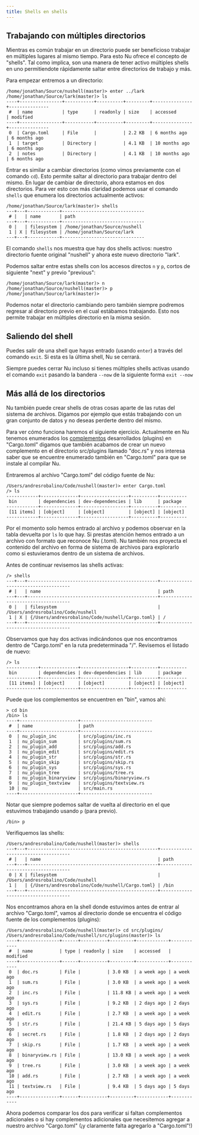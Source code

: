 ```yaml
---
title: Shells en shells
---
```


## Trabajando con múltiples directorios

Mientras es común trabajar en un directorio puede ser beneficioso trabajar en múltiples lugares al mismo tiempo. Para esto Nu ofrece el concepto de "shells". Tal como implica, son una manera de tener activo múltiples shells en uno permitiendote rápidamente saltar entre directorios de trabajo y más.

Para empezar entremos a un directorio:

```
/home/jonathan/Source/nushell(master)> enter ../lark
/home/jonathan/Source/lark(master)> ls
----+----------------+-----------+----------+---------+---------------+---------------
 #  | name           | type      | readonly | size    | accessed      | modified
----+----------------+-----------+----------+---------+---------------+---------------
 0  | Cargo.toml     | File      |          | 2.2 KB  | 6 months ago  | 6 months ago
 1  | target         | Directory |          | 4.1 KB  | 10 months ago | 6 months ago
 2  | notes          | Directory |          | 4.1 KB  | 10 months ago | 6 months ago
```

Entrar es similar a cambiar directorios (como vimos previamente con el comando `cd`). Esto permite saltar al directorio para trabajar dentro del mismo. En lugar de cambiar de directorio, ahora estamos en dos directorios. Para ver esto con más claridad podemos usar el comando `shells` que enumera los directorios actualmente activos:

```
/home/jonathan/Source/lark(master)> shells
---+---+------------+-------------------------------
 # |   | name       | path
---+---+------------+-------------------------------
 0 |   | filesystem | /home/jonathan/Source/nushell
 1 | X | filesystem | /home/jonathan/Source/lark
---+---+------------+-------------------------------
```

El comando `shells` nos muestra que hay dos shells activos: nuestro directorio fuente original "nushell" y ahora este nuevo directorio "lark".

Podemos saltar entre estas shells con los accesos directos `n` y `p`, cortos de siguiente "next" y previo "previous":

```
/home/jonathan/Source/lark(master)> n
/home/jonathan/Source/nushell(master)> p
/home/jonathan/Source/lark(master)>
```

Podemos notar el directorio cambiando pero también siempre podremos regresar al directorio previo en el cual estábamos trabajando. Esto nos permite trabajar en múltiples directorio en la misma sesión.

## Saliendo del shell

Puedes salir de una shell que hayas entrado (usando `enter`) a través del comando `exit`. Si esta es la última shell, Nu se cerrará.

Siempre puedes cerrar Nu incluso si tienes múltiples shells activas usando el comando `exit` pasando la bandera `--now` de la siguiente forma `exit --now`

## Más allá de los directorios

Nu también puede crear shells de otras cosas aparte de las rutas del sistema de archivos. Digamos por ejemplo que estás trabajando con un gran conjunto de datos y no deseas perderte dentro del mismo.

Para ver cómo funciona haremos el siguiente ejercicio. Actualmente en Nu tenemos enumerados los [complementos](plugins.md) desarrollados (plugins) en "Cargo.toml" digamos que también acabamos de crear un nuevo complemento en el directorio src/plugins llamado "doc.rs" y nos interesa saber que se encuentre enumerado también en "Cargo.toml" para que se instale al compilar Nu.

Entraremos al archivo "Cargo.toml" del código fuente de Nu:

```
/Users/andresrobalino/Code/nushell(master)> enter Cargo.toml
/> ls
------------+--------------+------------------+----------+----------
 bin        | dependencies | dev-dependencies | lib      | package
------------+--------------+------------------+----------+----------
 [11 items] | [object]     | [object]         | [object] | [object]
------------+--------------+------------------+----------+----------
```

Por el momento solo hemos entrado al archivo y podemos observar en la tabla devuelta por `ls` lo que hay. Si prestas atención hemos entrado a un archivo con formato que reconoce Nu (.toml). Nu también nos proyecta el contenido del archivo en forma de sistema de archivos para explorarlo como si estuvieramos dentro de un sistema de archivos.

Antes de continuar revisemos las shells activas:

```
/> shells
---+---+-------------------------------------------------+------------------------------------
 # |   | name                                            | path
---+---+-------------------------------------------------+------------------------------------
 0 |   | filesystem                                      | /Users/andresrobalino/Code/nushell
 1 | X | {/Users/andresrobalino/Code/nushell/Cargo.toml} | /
---+---+-------------------------------------------------+------------------------------------

```

Observamos que hay dos activas indicándonos que nos encontramos dentro de "Cargo.toml" en la ruta predeterminada "/". Revisemos el listado de nuevo:

```
/> ls
------------+--------------+------------------+----------+----------
 bin        | dependencies | dev-dependencies | lib      | package
------------+--------------+------------------+----------+----------
 [11 items] | [object]     | [object]         | [object] | [object]
------------+--------------+------------------+----------+----------
```

Puede que los complementos se encuentren en "bin", vamos ahí:

```
> cd bin
/bin> ls
----+----------------------+---------------------------
 #  | name                 | path
----+----------------------+---------------------------
 0  | nu_plugin_inc        | src/plugins/inc.rs
 1  | nu_plugin_sum        | src/plugins/sum.rs
 2  | nu_plugin_add        | src/plugins/add.rs
 3  | nu_plugin_edit       | src/plugins/edit.rs
 4  | nu_plugin_str        | src/plugins/str.rs
 5  | nu_plugin_skip       | src/plugins/skip.rs
 6  | nu_plugin_sys        | src/plugins/sys.rs
 7  | nu_plugin_tree       | src/plugins/tree.rs
 8  | nu_plugin_binaryview | src/plugins/binaryview.rs
 9  | nu_plugin_textview   | src/plugins/textview.rs
 10 | nu                   | src/main.rs
----+----------------------+---------------------------
```

Notar que siempre podemos saltar de vuelta al directorio en el que estuvimos trabajando usando `p` (para previo).

```
/bin> p
```

Verifiquemos las shells:

```
/Users/andresrobalino/Code/nushell(master)> shells
---+---+-------------------------------------------------+------------------------------------
 # |   | name                                            | path
---+---+-------------------------------------------------+------------------------------------
 0 | X | filesystem                                      | /Users/andresrobalino/Code/nushell
 1 |   | {/Users/andresrobalino/Code/nushell/Cargo.toml} | /bin
---+---+-------------------------------------------------+------------------------------------

```

Nos encontramos ahora en la shell donde estuvimos antes de entrar al archivo "Cargo.toml", vamos al directorio donde se encuentra el código fuente de los complementos (plugins):

```
/Users/andresrobalino/Code/nushell(master)> cd src/plugins/
/Users/andresrobalino/Code/nushell/src/plugins(master)> ls
----+---------------+------+----------+---------+------------+------------
 #  | name          | type | readonly | size    | accessed   | modified
----+---------------+------+----------+---------+------------+------------
 0  | doc.rs        | File |          | 3.0 KB  | a week ago | a week ago
 1  | sum.rs        | File |          | 3.0 KB  | a week ago | a week ago
 2  | inc.rs        | File |          | 11.8 KB | a week ago | a week ago
 3  | sys.rs        | File |          | 9.2 KB  | 2 days ago | 2 days ago
 4  | edit.rs       | File |          | 2.7 KB  | a week ago | a week ago
 5  | str.rs        | File |          | 21.4 KB | 5 days ago | 5 days ago
 6  | secret.rs     | File |          | 1.8 KB  | 2 days ago | 2 days ago
 7  | skip.rs       | File |          | 1.7 KB  | a week ago | a week ago
 8  | binaryview.rs | File |          | 13.0 KB | a week ago | a week ago
 9  | tree.rs       | File |          | 3.0 KB  | a week ago | a week ago
 10 | add.rs        | File |          | 2.7 KB  | a week ago | a week ago
 11 | textview.rs   | File |          | 9.4 KB  | 5 days ago | 5 days ago
----+---------------+------+----------+---------+------------+------------
```

Ahora podemos comparar los dos para verificar si faltan complementos adicionales o si hay complementos adicionales que necesitemos agregar a nuestro archivo "Cargo.toml" (¡y claramente falta agregarlo a "Cargo.toml"!)
